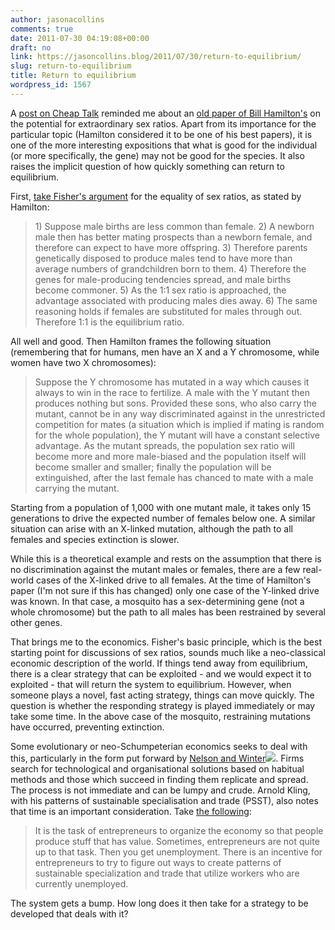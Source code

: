 ```yaml
---
author: jasonacollins
comments: true
date: 2011-07-30 04:19:08+00:00
draft: no
link: https://jasoncollins.blog/2011/07/30/return-to-equilibrium/
slug: return-to-equilibrium
title: Return to equilibrium
wordpress_id: 1567
---
```


A [post on Cheap Talk](http://cheaptalk.org/2011/07/20/extraordinary-sex-ratios/) reminded me about an [old paper of Bill Hamilton's](http://dx.doi.org/10.1126/science.156.3774.477) on the potential for extraordinary sex ratios. Apart from its importance for the particular topic (Hamilton considered it to be one of his best papers), it is one of the more interesting expositions that what is good for the individual (or more specifically, the gene) may not be good for the species. It also raises the implicit question of how quickly something can return to equilibrium.

First, [take Fisher's argument](http://en.wikipedia.org/wiki/Sex_ratio#Fisher.27s_principle) for the equality of sex ratios, as stated by Hamilton:


<blockquote>1) Suppose male births are less common than female.
2) A newborn male then has better mating prospects than a newborn female, and therefore can expect to have more offspring.
3) Therefore parents genetically disposed to produce males tend to have more than average numbers of grandchildren born to them.
4) Therefore the genes for male-producing tendencies spread, and male births become commoner.
5) As the 1:1 sex ratio is approached, the advantage associated with producing males dies away.
6) The same reasoning holds if females are substituted for males through out. Therefore 1:1 is the equilibrium ratio.</blockquote>


All well and good. Then Hamilton frames the following situation (remembering that for humans, men have an X and a Y chromosome, while women have two X chromosomes):


<blockquote>Suppose the Y chromosome has mutated in a way which causes it always to win in the race to fertilize. A male with the Y mutant then produces nothing but sons. Provided these sons, who also carry the mutant, cannot be in any way discriminated against in the unrestricted competition for mates (a situation which is implied if mating is random for the whole population), the Y mutant will have a constant selective advantage. As the mutant spreads, the population sex ratio will become more and more male-biased and the population itself will become smaller and smaller; finally the population will be extinguished, after the last female has chanced to mate with a male carrying the mutant.</blockquote>


Starting from a population of 1,000 with one mutant male, it takes only 15 generations to drive the expected number of females below one. A similar situation can arise with an X-linked mutation, although the path to all females and species extinction is slower.

While this is a theoretical example and rests on the assumption that there is no discrimination against the mutant males or females, there are a few real-world cases of the X-linked drive to all females. At the time of Hamilton's paper (I'm not sure if this has changed) only one case of the Y-linked drive was known. In that case, a mosquito has a sex-determining gene (not a whole chromosome) but the path to all males has been restrained by several other genes.

That brings me to the economics. Fisher's basic principle, which is the best starting point for discussions of sex ratios, sounds much like a neo-classical economic description of the world. If things tend away from equilibrium, there is a clear strategy that can be exploited - and we would expect it to exploited - that will return the system to equilibrium. However, when someone plays a novel, fast acting strategy, things can move quickly. The question is whether the responding strategy is played immediately or may take some time. In the above case of the mosquito, restraining mutations have occurred, preventing extinction.

Some evolutionary or neo-Schumpeterian economics seeks to deal with this, particularly in the form put forward by [Nelson and Winter](http://www.amazon.com/gp/product/0674272285/ref=as_li_ss_tl?ie=UTF8&tag=evolvieconom-20&linkCode=as2&camp=217145&creative=399369&creativeASIN=0674272285)![](https://www.assoc-amazon.com/e/ir?t=&l=as2&o=1&a=0674272285&camp=217145&creative=399369). Firms search for technological and organisational solutions based on habitual methods and those which succeed in finding them replicate and spread. The process is not immediate and can be lumpy and crude. Arnold Kling, with his patterns of sustainable specialisation and trade (PSST), also notes that time is an important consideration. Take [the following](http://econlog.econlib.org/archives/2011/07/psst_and_aggreg.html):


<blockquote>It is the task of entrepreneurs to organize the economy so that people produce stuff that has value. Sometimes, entrepreneurs are not quite up to that task. Then you get unemployment. There is an incentive for entrepreneurs to try to figure out ways to create patterns of sustainable specialization and trade that utilize workers who are currently unemployed.</blockquote>


The system gets a bump. How long does it then take for a strategy to be developed that deals with it?
